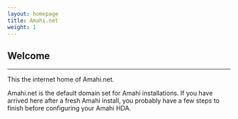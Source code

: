 ```yaml
---
layout: homepage
title: Amahi.net
weight: 1
---
```

## Welcome
-----------

This the internet home of Amahi.net.

Amahi.net is the default domain set for Amahi installations. If you have arrived here after a fresh Amahi install, you probably have a few steps to finish before configuring your Amahi HDA.





